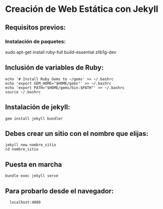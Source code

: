 # Creación de Web Estática con Jekyll

## Requisitos previos:
  ### Instalación de paquetes:
  sudo apt-get install ruby-full build-essential zlib1g-dev

## Inclusión de variables de Ruby:
    echo '# Install Ruby Gems to ~/gems' >> ~/.bashrc
    echo 'export GEM_HOME="$HOME/gems"' >> ~/.bashrc
    echo 'export PATH="$HOME/gems/bin:$PATH"' >> ~/.bashrc
    source ~/.bashrc
## Instalación de jekyll:
    gem install jekyll bundler
 
## Debes crear un sitio con el nombre que elijas:
    jekyll new nombre_sitio
    cd nombre_sitio
## Puesta en marcha
    bundle exec jekyll serve
    
## Para probarlo desde el navegador:
      localhost:4000
